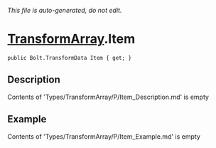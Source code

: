 *This file is auto-generated, do not edit.*

# [TransformArray](Types/TransformArray.md).Item
`public Bolt.TransformData Item { get; }`
## Description
Contents of 'Types/TransformArray/P/Item_Description.md' is empty
## Example
Contents of 'Types/TransformArray/P/Item_Example.md' is empty
